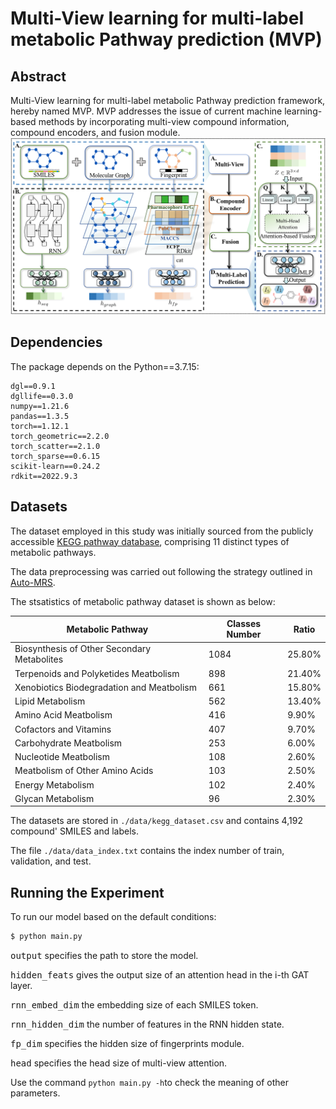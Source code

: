 # Multi-View learning for multi-label metabolic Pathway prediction (MVP)

## Abstract
Multi-View learning for multi-label metabolic Pathway prediction framework, hereby named MVP. MVP addresses the issue of current machine learning-based methods by incorporating multi-view compound information, compound encoders, and fusion module.
![image](./img/MVP.png)

## Dependencies
The package depends on the Python==3.7.15:
```
dgl==0.9.1
dgllife==0.3.0
numpy==1.21.6
pandas==1.3.5
torch==1.12.1
torch_geometric==2.2.0
torch_scatter==2.1.0
torch_sparse==0.6.15 
scikit-learn==0.24.2  
rdkit==2022.9.3
```

## Datasets
The dataset employed in this study was initially sourced from the publicly accessible [KEGG pathway database](https://www.genome.jp/kegg/pathway.html), comprising $11$ distinct types of metabolic pathways.

The data preprocessing was carried out following the strategy outlined in [Auto-MRS](https://github.com/AutoMachine0/Auto-MSR).

The stsatistics of metabolic pathway dataset is shown as below:

| Metabolic Pathway                  | Classes Number | Ratio |
|---------------------------------------------|-------------------------|----------------|
| Biosynthesis of Other Secondary Metabolites | 1084                    | 25.80%         |
| Terpenoids and Polyketides Meatbolism       | 898                     | 21.40%         |
| Xenobiotics Biodegradation and Meatbolism   | 661                     | 15.80%         |
| Lipid Metabolism                            | 562                     | 13.40%         |
| Amino Acid Meatbolism                       | 416                     | 9.90%          |
| Cofactors and Vitamins                      | 407                     | 9.70%          |
| Carbohydrate Meatbolism                     | 253                     | 6.00%          |
| Nucleotide Meatbolism                       | 108                     | 2.60%          |
| Meatbolism of Other Amino Acids             | 103                     | 2.50%          |
| Energy Metabolism                           | 102                     | 2.40%          |
| Glycan Metabolism                           | 96                      | 2.30%          |


The datasets are stored in ```./data/kegg_dataset.csv``` and contains 4,192 compound' SMILES and labels.

The file ```./data/data_index.txt``` contains the index number of train, validation, and test.

## Running the Experiment
To run our model based on the default conditions:
```bash
$ python main.py 
```

<kbd>output</kbd> specifies the path to store the model.

<kbd>hidden_feats</kbd> gives the output size of an attention head in the i-th GAT layer.

<kbd>rnn_embed_dim</kbd> the embedding size of each SMILES token.

<kbd>rnn_hidden_dim</kbd> the number of features in the RNN hidden state.

<kbd>fp_dim</kbd> specifies the hidden size of fingerprints module.

<kbd>head</kbd> specifies the head size of multi-view attention.


Use the command <code>python main.py -h</code>to check the meaning of other parameters.

